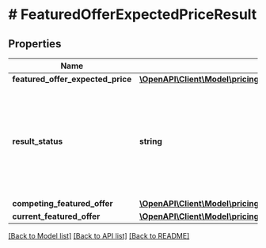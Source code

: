 # # FeaturedOfferExpectedPriceResult

## Properties

Name | Type | Description | Notes
------------ | ------------- | ------------- | -------------
**featured_offer_expected_price** | [**\OpenAPI\Client\Model\pricing\v2022_05_01\FeaturedOfferExpectedPrice**](FeaturedOfferExpectedPrice.md) |  | [optional]
**result_status** | **string** | The status of the FOEP computation. Possible values include &#x60;VALID_FOEP&#x60;, &#x60;NO_COMPETING_OFFER&#x60;, &#x60;OFFER_NOT_ELIGIBLE&#x60;, &#x60;OFFER_NOT_FOUND&#x60;, and &#x60;ASIN_NOT_ELIGIBLE&#x60;. Additional values might be added in the future. |
**competing_featured_offer** | [**\OpenAPI\Client\Model\pricing\v2022_05_01\FeaturedOffer**](FeaturedOffer.md) |  | [optional]
**current_featured_offer** | [**\OpenAPI\Client\Model\pricing\v2022_05_01\FeaturedOffer**](FeaturedOffer.md) |  | [optional]

[[Back to Model list]](../../README.md#models) [[Back to API list]](../../README.md#endpoints) [[Back to README]](../../README.md)
